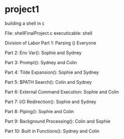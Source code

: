 # project1
building a shell in c

File: shellFinalProject.c
executicable: shell

Division of Labor
  Part 1: Parsing () Everyone  
  
  Part 2: Env Var(): Sophie and Sydney
  
  Part 3: Prompt(): Sydney and Colin
  
  Part 4: Tilde Expansion(): Sophie and Sydney
  
  Part 5: $PATH Search(): Colin and Sydney
  
  Part 6: External Command Execution: Sophie and Colin
  
  Part 7: I/O Redirection(): Sophie and Sydney
  
  Part 8: Piping(): Sophie and Colin
  
  Part 9: Background Processing(): Colin and Sophie
  
  Part 10: Built in Functions(): Sydney and Colin



